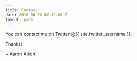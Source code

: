 ```yaml
---
title: Contact
date: 2016-06-30 02:42:00 Z
layout: page
---
```


You can contact me on Twitter @{{ site.twitter_username }}.

Thanks!

~ Aaron Aiken
